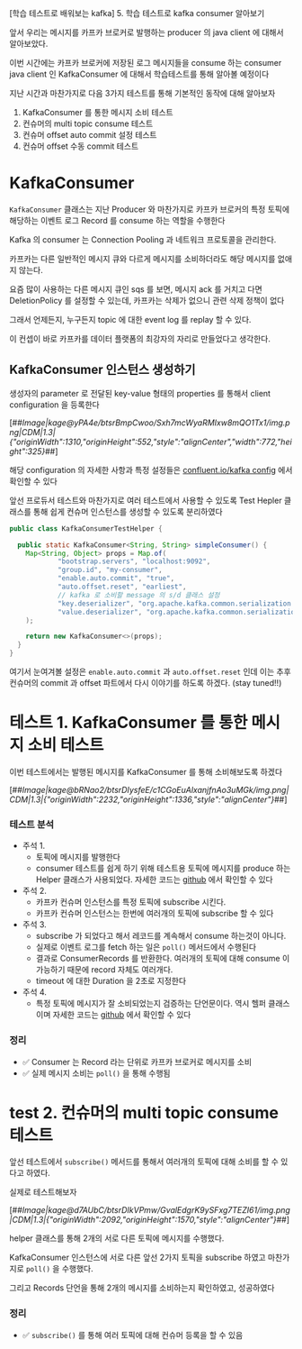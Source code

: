 [학습 테스트로 배워보는 kafka] 5. 학습 테스트로 kafka consumer 알아보기

앞서 우리는 메시지를 카프카 브로커로 발행하는 producer 의 java client 에 대해서 알아보았다.

이번 시간에는 카프카 브로커에 저장된 로그 메시지들을 consume 하는 consumer java client 인 KafkaConsumer 에 대해서 학습테스트를 통해 알아볼 예정이다

지난 시간과 마찬가지로 다음 3가지 테스트를 통해 기본적인 동작에 대해 알아보자

1. KafkaConsumer 를 통한 메시지 소비 테스트
2. 컨슈머의 multi topic consume 테스트
3. 컨슈머 offset auto commit 설정 테스트
4. 컨슈머 offset 수동 commit 테스트

# KafkaConsumer

`KafkaConsumer` 클래스는 지난 Producer 와 마찬가지로 카프카 브로커의 특정 토픽에 해당하는 이벤트 로그 Record 를 consume 하는 역할을 수행한다

Kafka 의 consumer 는 Connection Pooling 과 네트워크 프로토콜을 관리한다.

카프카는 다른 일반적인 메시지 큐와 다르게 메시지를 소비하더라도 해당 메시지를 없애지 않는다.

요즘 많이 사용하는 다른 메시지 큐인 sqs 를 보면, 메시지 ack 를 거치고 다면 DeletionPolicy 를 설정할 수 있는데, 카프카는 삭제가 없으니 관련 삭제 정책이 없다

그래서 언제든지, 누구든지 topic 에 대한 event log 를 replay 할 수 있다.

이 컨셉이 바로 카프카를 데이터 플랫폼의 최강자의 자리로 만들었다고 생각한다.

## KafkaConsumer 인스턴스 생성하기

생성자의 parameter 로 전달된 key-value 형태의 properties 를 통해서 client configuration 을 등록한다

[##_Image|kage@yPA4e/btsrBmpCwoo/Sxh7mcWyaRMIxw8mQO1Tx1/img.png|CDM|1.3|{"originWidth":1310,"originHeight":552,"style":"alignCenter","width":772,"height":325}_##]

해당 configuration 의 자세한 사항과 특정 설정들은 [confluent.io/kafka config](https://docs.confluent.io/platform/current/installation/configuration/consumer-configs.html) 에서 확인할 수 있다

앞선 프로듀서 테스트와 마찬가지로 여러 테스트에서 사용할 수 있도록 Test Hepler 클래스를 통해 쉽게 컨슈머 인스턴스를 생성할 수 있도록 분리하였다

```java
public class KafkaConsumerTestHelper {

  public static KafkaConsumer<String, String> simpleConsumer() {
    Map<String, Object> props = Map.of(
            "bootstrap.servers", "localhost:9092",
            "group.id", "my-consumer",
            "enable.auto.commit", "true",
            "auto.offset.reset", "earliest",
            // kafka 로 소비할 message 의 s/d 클래스 설정
            "key.deserializer", "org.apache.kafka.common.serialization.StringDeserializer",
            "value.deserializer", "org.apache.kafka.common.serialization.StringDeserializer"
    );

    return new KafkaConsumer<>(props);
  }
}
```

여기서 눈여겨볼 설정은 `enable.auto.commit` 과 `auto.offset.reset` 인데 이는 추후 컨슈머의 commit 과 offset 파트에서 다시 이야기를 하도록 하겠다. (stay tuned!!)

# 테스트 1. KafkaConsumer 를 통한 메시지 소비 테스트

이번 테스트에서는 발행된 메시지를 KafkaConsumer 를 통해 소비해보도록 하겠다

[##_Image|kage@bRNao2/btsrDIysfeE/c1CGoEuAlxanjfnAo3uMGk/img.png|CDM|1.3|{"originWidth":2232,"originHeight":1336,"style":"alignCenter"}_##]

### 테스트 분석

- 주석 1.
  - 토픽에 메시지를 발행한다
  - consumer 테스트를 쉽게 하기 위해 테스트용 토픽에 메시지를 produce 하는 Helper 클래스가 사용되었다. 자세한 코드는 [github](https://github.com/my-research/kafka/blob/82ea1c688f5b551ce7840c200c650aeee12f9b12/kafka-test-supports/src/main/java/com/github/support/helper/KafkaConsumerTestHelper.java) 에서 확인할 수 있다
- 주석 2.
  - 카프카 컨슈머 인스턴스를 특정 토픽에 subscribe 시킨다.
  - 카프카 컨슈머 인스턴스는 한번에 여러개의 토픽에 subscribe 할 수 있다
- 주석 3.
  - subscribe 가 되었다고 해서 레코드를 계속해서 consume 하는것이 아니다.
  - 실제로 이벤트 로그를 fetch 하는 일은 `poll()` 메서드에서 수행된다
  - 결과로 ConsumerRecords 를 반환한다. 여러개의 토픽에 대해 consume 이 가능하기 때문에 record 자체도 여러개다.
  - timeout 에 대한 Duration 을 2초로 지정한다
- 주석 4.
  - 특정 토픽에 메시지가 잘 소비되었는지 검증하는 단언문이다. 역시 헬퍼 클래스이며 자세한 코드는 [github](https://github.com/my-research/kafka/blob/73d72a7bf4408b4e87f4d735e5c18ec1886a20a5/kafka-test-supports/src/main/java/com/github/support/assertions/KafkaAssertions.java#L11) 에서 확인할 수 있다

### 정리

- ✅ Consumer 는 Record 라는 단위로 카프카 브로커로 메시지를 소비
- ✅ 실제 메시지 소비는 `poll()` 을 통해 수행됨

# test 2. 컨슈머의 multi topic consume 테스트

앞선 테스트에서 `subscribe()` 메서드를 통해서 여러개의 토픽에 대해 소비를 할 수 있다고 하였다.

실제로 테스트해보자

[##_Image|kage@d7AUbC/btsrDIkVPmw/GvalEdgrK9ySFxg7TEZI61/img.png|CDM|1.3|{"originWidth":2092,"originHeight":1570,"style":"alignCenter"}_##]

helper 클래스를 통해 2개의 서로 다른 토픽에 메시지를 수행했다.

KafkaConsumer 인스턴스에 서로 다른 앞선 2가지 토픽을 subscribe 하였고 마찬가지로 `poll()` 을 수행했다.

그리고 Records 단언을 통해 2개의 메시지를 소비하는지 확인하였고, 성공하였다

### 정리

- ✅ `subscribe()` 를 통해 여러 토픽에 대해 컨슈머 등록을 할 수 있음

